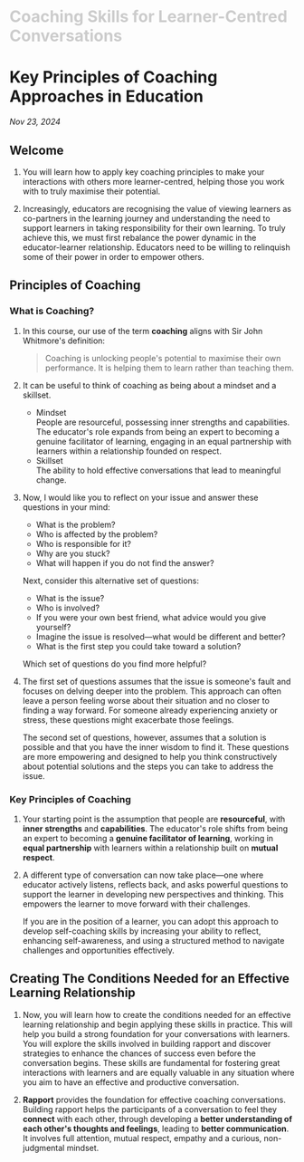 <h1 style="color: #ccc">Coaching Skills for Learner-Centred Conversations</h1>

# Key Principles of Coaching Approaches in Education

*Nov 23, 2024*

## Welcome

1.  You will learn how to apply key coaching principles to make your interactions with others more learner-centred, helping those you work with to truly maximise their potential.

2.  Increasingly, educators are recognising the value of viewing learners as co-partners in the learning journey and understanding the need to support learners in taking responsibility for their own learning. To truly achieve this, we must first rebalance the power dynamic in the educator-learner relationship. Educators need to be willing to relinquish some of their power in order to empower others.

## Principles of Coaching

### What is Coaching?

1.  In this course, our use of the term **coaching** aligns with Sir John Whitmore's definition:

    >   Coaching is unlocking people's potential to maximise their own performance. It is helping them to learn rather than teaching them.

2.  It can be useful to think of coaching as being about a mindset and a skillset.

    -   Mindset<br>
        People are resourceful, possessing inner strengths and capabilities. The educator's role expands from being an expert to becoming a genuine facilitator of learning, engaging in an equal partnership with learners within a relationship founded on respect.
    -   Skillset<br>
        The ability to hold effective conversations that lead to meaningful change.

3.  Now, I would like you to reflect on your issue and answer these questions in your mind:

    -   What is the problem?
    -   Who is affected by the problem?
    -   Who is responsible for it?
    -   Why are you stuck?
    -   What will happen if you do not find the answer?

    Next, consider this alternative set of questions:

    -   What is the issue?
    -   Who is involved?
    -   If you were your own best friend, what advice would you give yourself?
    -   Imagine the issue is resolved&mdash;what would be different and better?
    -   What is the first step you could take toward a solution?

    Which set of questions do you find more helpful?

4.  The first set of questions assumes that the issue is someone's fault and focuses on delving deeper into the problem. This approach can often leave a person feeling worse about their situation and no closer to finding a way forward. For someone already experiencing anxiety or stress, these questions might exacerbate those feelings.

    The second set of questions, however, assumes that a solution is possible and that you have the inner wisdom to find it. These questions are more empowering and designed to help you think constructively about potential solutions and the steps you can take to address the issue.

### Key Principles of Coaching

1.  Your starting point is the assumption that people are **resourceful**, with **inner strengths** and **capabilities**. The educator's role shifts from being an expert to becoming a **genuine facilitator of learning**, working in **equal partnership** with learners within a relationship built on **mutual respect**.

2.  A different type of conversation can now take place&mdash;one where educator actively listens, reflects back, and asks powerful questions to support the learner in developing new perspectives and thinking. This empowers the learner to move forward with their challenges.

    If you are in the position of a learner, you can adopt this approach to develop self-coaching skills by increasing your ability to reflect, enhancing self-awareness, and using a structured method to navigate challenges and opportunities effectively.

## Creating The Conditions Needed for an Effective Learning Relationship

1.  Now, you will learn how to create the conditions needed for an effective learning relationship and begin applying these skills in practice. This will help you build a strong foundation for your conversations with learners. You will explore the skills involved in building rapport and discover strategies to enhance the chances of success even before the conversation begins. These skills are fundamental for fostering great interactions with learners and are equally valuable in any situation where you aim to have an effective and productive conversation.

2.  **Rapport** provides the foundation for effective coaching conversations. Building rapport helps the participants of a conversation to feel they **connect** with each other, through developing a **better understanding of each other's thoughts and feelings**, leading to **better communication**. It involves full attention, mutual respect, empathy and a curious, non-judgmental mindset.

